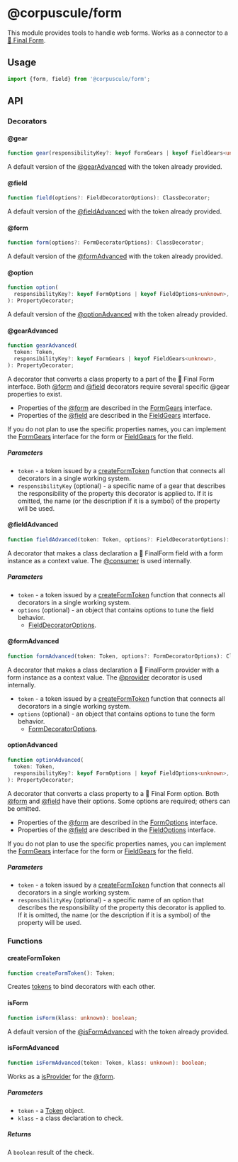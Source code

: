 # @corpuscule/form

This module provides tools to handle web forms. Works as a connector to a
[🏁 Final Form](https://final-form.org/).

## Usage

```typescript
import {form, field} from '@corpuscule/form';
```

## API

### Decorators

#### @gear

```typescript
function gear(responsibilityKey?: keyof FormGears | keyof FieldGears<unknown>): PropertyDecorator;
```

A default version of the [@gearAdvanced](#gearadvanced) with the token already
provided.

#### @field

```typescript
function field(options?: FieldDecoratorOptions): ClassDecorator;
```

A default version of the [@fieldAdvanced](#fieldadvanced) with the token already
provided.

#### @form

```typescript
function form(options?: FormDecoratorOptions): ClassDecorator;
```

A default version of the [@formAdvanced](#formadvanced) with the token already
provided.

#### @option

```typescript
function option(
  responsibilityKey?: keyof FormOptions | keyof FieldOptions<unknown>,
): PropertyDecorator;
```

A default version of the [@optionAdvanced](#optionadvanced) with the token
already provided.

#### @gearAdvanced

```typescript
function gearAdvanced(
  token: Token,
  responsibilityKey?: keyof FormGears | keyof FieldGears<unknown>,
): PropertyDecorator;
```

A decorator that converts a class property to a part of the 🏁 Final Form
interface. Both [@form](#formadvanced) and [@field](#fieldadvanced) decorators
require several specific @gear properties to exist.

- Properties of the [@form](#formadvanced) are described in the
  [FormGears](./FormGears.md) interface.
- Properties of the [@field](#fieldadvanced) are described in the
  [FieldGears](./FieldGears.md) interface.

If you do not plan to use the specific properties names, you can implement
the [FormGears](./FormGears.md) interface for the form or [FieldGears](./FieldGears.md)
for the field.

##### Parameters

- `token` - a token issued by a [createFormToken](#createformtoken) function
  that connects all decorators in a single working system.
- `responsibilityKey` (optional) - a specific name of a gear that describes the
  responsibility of the property this decorator is applied to. If it is omitted,
  the name (or the description if it is a symbol) of the property will be used.

#### @fieldAdvanced

```typescript
function fieldAdvanced(token: Token, options?: FieldDecoratorOptions): ClassDecorator;
```

A decorator that makes a class declaration a 🏁 FinalForm field with a form
instance as a context value. The [@consumer](../../context/docs/index.md#consumer)
is used internally.

##### Parameters

- `token` - a token issued by a [createFormToken](#createformtoken) function
  that connects all decorators in a single working system.
- `options` (optional) - an object that contains options to tune the field
  behavior.
  - [FieldDecoratorOptions](./FieldDecoratorOptions.md).

#### @formAdvanced

```typescript
function formAdvanced(token: Token, options?: FormDecoratorOptions): ClassDecorator;
```

A decorator that makes a class declaration a 🏁 FinalForm provider with a
form instance as a context value. The [@provider](../../context/docs/index.md#provider)
decorator is used internally.

- `token` - a token issued by a [createFormToken](#createformtoken) function
  that connects all decorators in a single working system.
- `options` (optional) - an object that contains options to tune the form
  behavior.
  - [FormDecoratorOptions](./FormDecoratorOptions.md).

#### optionAdvanced

```typescript
function optionAdvanced(
  token: Token,
  responsibilityKey?: keyof FormOptions | keyof FieldOptions<unknown>,
): PropertyDecorator;
```

A decorator that converts a class property to a 🏁 Final Form option. Both
[@form](#formadvanced) and [@field](#fieldadvanced) have their options. Some
options are required; others can be omitted.

- Properties of the [@form](#formadvanced) are described in the [FormOptions](./FormOptions.md)
  interface.
- Properties of the [@field](#fieldadvanced) are described in the [FieldOptions](./FieldOptions.md)
  interface.

If you do not plan to use the specific properties names, you can implement
the [FormGears](./FormGears.md) interface for the form or [FieldGears](./FieldGears.md)
for the field.

##### Parameters

- `token` - a token issued by a [createFormToken](#createformtoken) function
  that connects all decorators in a single working system.
- `responsibilityKey` (optional) - a specific name of an option that describes
  the responsibility of the property this decorator is applied to. If it is
  omitted, the name (or the description if it is a symbol) of the property will
  be used.

### Functions

#### createFormToken

```typescript
function createFormToken(): Token;
```

Creates [tokens](../../utils/docs/tokenRegistry.md#token) to bind decorators
with each other.

#### isForm

```typescript
function isForm(klass: unknown): boolean;
```

A default version of the [@isFormAdvanced](#isformadvanced) with the token
already provided.

#### isFormAdvanced

```typescript
function isFormAdvanced(token: Token, klass: unknown): boolean;
```

Works as a [isProvider](../../context/docs/index.md#isprovider) for the
[@form](#formadvanced).

##### Parameters

- `token` - a [Token](../../utils/docs/tokenRegistry.md#token) object.
- `klass` - a class declaration to check.

##### Returns

A `boolean` result of the check.
